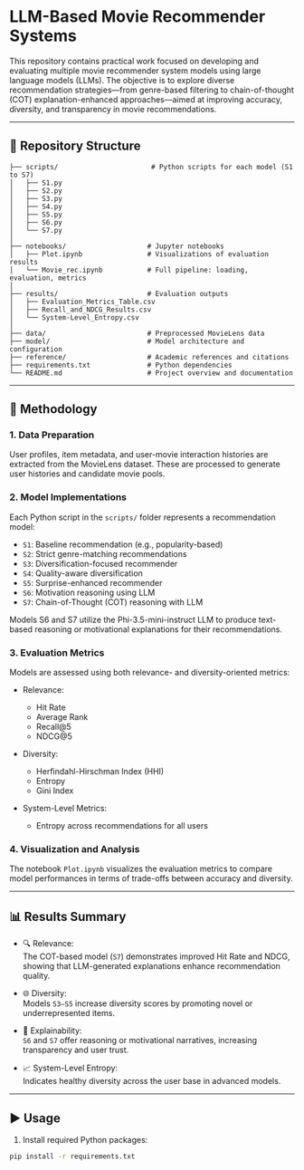 # LLM-Based Movie Recommender Systems

This repository contains practical work focused on developing and evaluating multiple movie recommender system models using large language models (LLMs). The objective is to explore diverse recommendation strategies—from genre-based filtering to chain-of-thought (COT) explanation-enhanced approaches—aimed at improving accuracy, diversity, and transparency in movie recommendations.

---

## 📁 Repository Structure

```text
├── scripts/                       # Python scripts for each model (S1 to S7)
│   ├── S1.py
│   ├── S2.py
│   ├── S3.py
│   ├── S4.py
│   ├── S5.py
│   ├── S6.py
│   └── S7.py
│
├── notebooks/                    # Jupyter notebooks
│   ├── Plot.ipynb                # Visualizations of evaluation results
│   └── Movie_rec.ipynb           # Full pipeline: loading, evaluation, metrics
│
├── results/                      # Evaluation outputs
│   ├── Evaluation_Metrics_Table.csv
│   ├── Recall_and_NDCG_Results.csv
│   └── System-Level_Entropy.csv
│
├── data/                         # Preprocessed MovieLens data
├── model/                        # Model architecture and configuration
├── reference/                    # Academic references and citations
├── requirements.txt              # Python dependencies
└── README.md                     # Project overview and documentation

```

---

## 🧠 Methodology

### 1. Data Preparation

User profiles, item metadata, and user-movie interaction histories are extracted from the MovieLens dataset. These are processed to generate user histories and candidate movie pools.

### 2. Model Implementations

Each Python script in the `scripts/` folder represents a recommendation model:

- `S1`: Baseline recommendation (e.g., popularity-based)
- `S2`: Strict genre-matching recommendations
- `S3`: Diversification-focused recommender
- `S4`: Quality-aware diversification
- `S5`: Surprise-enhanced recommender
- `S6`: Motivation reasoning using LLM
- `S7`: Chain-of-Thought (COT) reasoning with LLM

Models S6 and S7 utilize the Phi-3.5-mini-instruct LLM to produce text-based reasoning or motivational explanations for their recommendations.

### 3. Evaluation Metrics

Models are assessed using both relevance- and diversity-oriented metrics:

- Relevance:  
  - Hit Rate  
  - Average Rank  
  - Recall@5  
  - NDCG@5

- Diversity:  
  - Herfindahl-Hirschman Index (HHI)  
  - Entropy  
  - Gini Index

- System-Level Metrics:  
  - Entropy across recommendations for all users

### 4. Visualization and Analysis

The notebook `Plot.ipynb` visualizes the evaluation metrics to compare model performances in terms of trade-offs between accuracy and diversity.

---

## 📊 Results Summary

- 🔍 Relevance:  
  The COT-based model (`S7`) demonstrates improved Hit Rate and NDCG, showing that LLM-generated explanations enhance recommendation quality.

- 🌐 Diversity:  
  Models `S3–S5` increase diversity scores by promoting novel or underrepresented items.

- 💬 Explainability:  
  `S6` and `S7` offer reasoning or motivational narratives, increasing transparency and user trust.

- 📈 System-Level Entropy:  
  Indicates healthy diversity across the user base in advanced models.

---

## ▶️ Usage

1. Install required Python packages:

```bash
pip install -r requirements.txt

